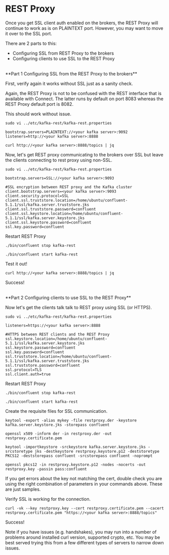 # REST Proxy

Once you get SSL client auth enabled on the brokers, the REST Proxy will continue to work as is on PLAINTEXT port. However, you may want to move it over to the SSL port.

There are 2 parts to this:

- Configuring SSL from REST Proxy to the brokers
- Configuring clients to use SSL to the REST Proxy

<br/>
**Part 1
Configuring SSL from the REST Proxy to the brokers**

First, verify again it works without SSL just as a sanity check.

Again, the REST Proxy is not to be confused with the REST interface that is available with Connect. The latter runs by default on port 8083 whereas the REST Proxy default port is 8082.

This should work without issue.

```
sudo vi ../etc/kafka-rest/kafka-rest.properties

bootstrap.servers=PLAINTEXT://<your kafka server>:9092
listeners=http://<your kafka server>:8888
```

```
curl http://<your kafka server>:8888/topics | jq
```

Now, let's get REST proxy communicating to the brokers over SSL but leave the clients connecting to rest proxy using non-SSL.

```
sudo vi ../etc/kafka-rest/kafka-rest.properties

bootstrap.servers=SSL://<your kafka server>:9093

#SSL encryption between REST proxy and the Kafka cluster
client.bootstrap.servers=<your kafka server>:9093
client.security.protocol=SSL
client.ssl.truststore.location=/home/ubuntu/confluent-5.1.1/ssl/kafka.server.truststore.jks
client.ssl.truststore.password=confluent
client.ssl.keystore.location=/home/ubuntu/confluent-5.1.1/ssl/kafka.server.keystore.jks
client.ssl.keystore.password=confluent
ssl.key.password=confluent
```

Restart REST Proxy

```
./bin/confluent stop kafka-rest

./bin/confluent start kafka-rest
```

Test it out!

```
curl http://<your kafka server>:8888/topics | jq
```

Success!

<br/>
**Part 2
Configuring clients to use SSL to the REST Proxy**

Now let's get the clients talk talk to REST proxy using SSL (or HTTPS).

```
sudo vi ../etc/kafka-rest/kafka-rest.properties

listeners=https://<your kafka server>:8888

#HTTPS between REST clients and the REST Proxy
ssl.keystore.location=/home/ubuntu/confluent-5.1.1/ssl/kafka.server.keystore.jks
ssl.keystore.password=confluent
ssl.key.password=confluent
ssl.truststore.location=/home/ubuntu/confluent-5.1.1/ssl/kafka.server.truststore.jks
ssl.truststore.password=confluent
ssl.protocol=TLS
ssl.client.auth=true
```

Restart REST Proxy
```
./bin/confluent stop kafka-rest

./bin/confluent start kafka-rest
```

Create the requisite files for SSL communication.
```
keytool -export -alias mykey -file restproxy.der -keystore kafka.server.keystore.jks -storepass confluent

openssl x509 -inform der -in restproxy.der -out restproxy.certificate.pem

keytool -importkeystore -srckeystore kafka.server.keystore.jks -srcstoretype jks -destkeystore restproxy.keystore.p12 -deststoretype PKCS12 -deststorepass confluent -srcstorepass confluent -noprompt

openssl pkcs12 -in restproxy.keystore.p12 -nodes -nocerts -out restproxy.key -passin pass:confluent
```

If you get errors about the key not matching the cert, double check you are using the right combination of parameters in your commands above. These are just samples.

Verify SSL is working for the connection.

```
curl -vk --key restproxy.key --cert restproxy.certificate.pem --cacert restproxy.certificate.pem "https://<your kafka server>:8888/topics"
```

Success!

Note if you have issues (e.g. handshakes), you may run into a number of problems around installed curl version, supported crypto, etc. You may be best served trying this from a few different types of servers to narrow down issues.
